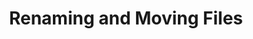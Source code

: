 ---
layout: module
leadingpath: ../
title: Renaming and Moving Files
pre-requisites: CONT-CLI-14_Creating-repository-local
learning-objective: Discover Git commands for renaming and moving tracked files.
screens:
  - video-slide:
      title: Renaming and Moving Files
      video: https://www.youtube.com/watch?v=r5C6yXNaSGo
      video-script:
        - do: "Type `touch moveme.md`"
          say: "Let's create two files we can throw away later. We will call the first one moveme.md"
        - do: "Type `touch badname.md`"
          say: "And we will call the other one badname.md"
        - do: "Type `git add .`"
          say: "Then we will use a shortcut to add both of these files to the staging area. By using a . in place of the file name, we tell git to add all of the untracked and modified files in our working tree to the staging area. This can be a helpful command, but it can also be dangerous. "
        - do: "Type `git status`"
          say: "The staging area allows us to confirm that the commit will look as we intended."
        - do: "Type `git commit -m\"Create throw away files\"`"
          say: "Now that we have created our branch, let's commit our files."
        - do: "Type `mkdir places`"
          say: "Let's say you want to reorganize your files and move the moveme.md file into a places folder. First let's create our folder."
        - do: "Type `git mv moveme.md places/moveme.md`"
          say: "Then we will use the git mv command to move the file. The command takes two arguments, the current path of the file and the new path."
        - do: "Type `git status`"
          say: "Now when we type git status, we can see that git has moved the file for us and added it to the staging area."
        - do: "Type `git commit -m\"move moveme to places folder\"`"
          say: "All we need to do is commit the file."
        - do: "Type `git mv badname.md goodname.md`"
          say: "We can use the exact same command to rename our badname file. Go ahead and try it now."
        - do: "Type `git status`"
          say: "Once again, when we run the status command, git shows this is a renamed file and adds it to the staging area. All we need to do is commit it."
      production-notes:
  - lab:
      title: Renaming Files
      id: CONT-CLI-15-lab-01
      presenter-script:
        - Go ahead and practice renaming files on your own.
      steps:
        - description: Rename the badname.md file to goodname.md.
          id: CONT-CLI-15-rename
        - description: When you are finished, commit your file changes.
          id: CONT-CLI-15-commit
additional-labs:
additional-questions:
resources:
  - title: "Video: GitHub & Git Foundations - Move"
    url: https://youtu.be/ipdgyfPq8FE

---